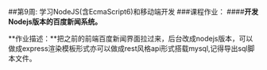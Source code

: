 ##第9周: 学习NodeJS(含EcmaScript6)和移动端开发
###课程作业：
####**开发Nodejs版本的百度新闻系统。**

  **作业描述：**把之前的前端百度新闻界面拉过来，后台改成nodejs版本，可以做成express渲染模板形式亦可以做成rest风格api形式搭载mysql,记得导出sql脚本文件。
